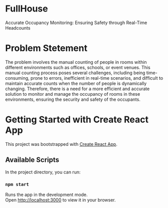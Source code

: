 # FullHouse
Accurate Occupancy Monitoring: Ensuring Safety through Real-Time Headcounts

# Problem Stetement
The problem involves the manual counting of people in rooms within different environments such as offices, schools, or event venues. This manual counting process poses several challenges, including being time-consuming, prone to errors, inefficient in real-time scenarios, and difficult to maintain accurate counts when the number of people is dynamically changing. Therefore, there is a need for a more efficient and accurate solution to monitor and manage the occupancy of rooms in these environments, ensuring the security and safety of the occupants.



# Getting Started with Create React App

This project was bootstrapped with [Create React App](https://github.com/facebook/create-react-app).

## Available Scripts

In the project directory, you can run:

### `npm start`

Runs the app in the development mode.\
Open [http://localhost:3000](http://localhost:3000) to view it in your browser.


